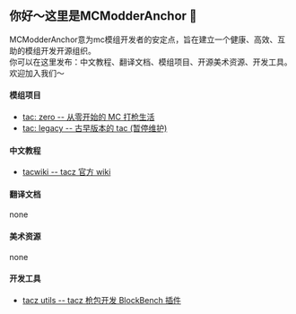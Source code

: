## 你好～这里是MCModderAnchor 👋   
MCModderAnchor意为mc模组开发者的安定点，旨在建立一个健康、高效、互助的模组开发开源组织。   
你可以在这里发布：中文教程、翻译文档、模组项目、开源美术资源、开发工具。   
欢迎加入我们～   
#### 模组项目
 - [tac: zero -- 从零开始的 MC 打枪生活](https://github.com/MCModderAnchor/TACZ)   
 - [tac: legacy -- 古早版本的 tac (暂停维护)](https://github.com/MCModderAnchor/TaCG_1.16.5)
#### 中文教程 
 - [tacwiki -- tacz 官方 wiki](https://tacwiki.mcma.club/zh/)
#### 翻译文档
none   
#### 美术资源
none   
#### 开发工具
- [tacz utils -- tacz 枪包开发 BlockBench 插件](https://github.com/MCModderAnchor/tacz-utils)

